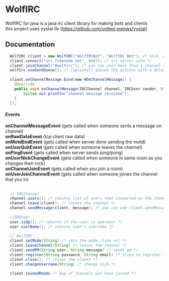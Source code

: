 # WolfIRC
WolfIRC for java is a java irc client library for making bots and clients<br>this project uses yystal lib (https://github.com/united-meows/yystal)


<h2>Documentation</h2>

```java
  WolfIRC client = new WolfIRC("WolfIRCBot", "WolfIRC Bot"); /* nick, description */
  client.connect("irc.freenode.net", 6667); /* irc server info */
  client.joinChannel("#wolfirc"); /* you can join more than 1 channel at any time */
  wolfIrc.useSendQueue(); /* (optional) queues the actions with a delay for ratelimiting */
  
  client.onChannelMessage.bind(new WOnChannelMessage() {
    @Override
    public void onChannelMessage(IRCChannel channel, IRCUser sender, String message) {
        System.out.println("channel message received");
    }
  });

```
<h4>Events</h4>
<b>onChannelMessageEvent</b> (gets called when someone sents a message on channel)<br>
<b>onRawDataEvent</b> (tcp client raw data)<br>
<b>onMotdEndEvent</b> (gets called when server done sending the motd)<br>
<b>onUserQuitEvent</b> (gets called when someone leaves the channel)<br>
<b>onPingEvent</b> (gets called when server sends ping/pong)<br>
<b>onUserNickChangeEvent</b> (gets called when someone in same room as you changes their nick)<br>
<b>onChannelJoinEvent</b> (gets called when you join a room)<br>
<b>onUserJoinChannelEvent</b> (gets called when someone joines the channel that you in)<br>
<br>

```java
  // IRCChannel
  channel.users(); /* returns list of users that connected on the channel */
  channel.leave(client); /* leaves the channel */
  channel.sendMessage(client, message); /* you can use client.sendMessage too */
  
  //IRCUser
  user.isOp(); /* returns if the user is operator */
  user.userName(); /* returns user's username */
  
  // WolfIRC
  client.setMode(String) /* sets the mode (like +x) */
  client.leaveChannel(String) /* leaves the channel */
  client.sendPM(String user, String message) /* sends pm */
  client.register(String password, String email) /* tries to register the server (!! Deprecated use sendRaw instead) */
  client.close(); /* closes the client */
  client.changeUsername(String) /* change nick */
  
  client.joinedRooms /* map of channels you have joined */
```


